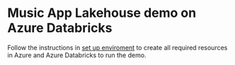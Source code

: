 # Music App Lakehouse demo on Azure Databricks

Follow the instructions in [set up enviroment](SET-UP-ENVIROMENT.md) to create all required resources in Azure and Azure Databricks to run the demo.
